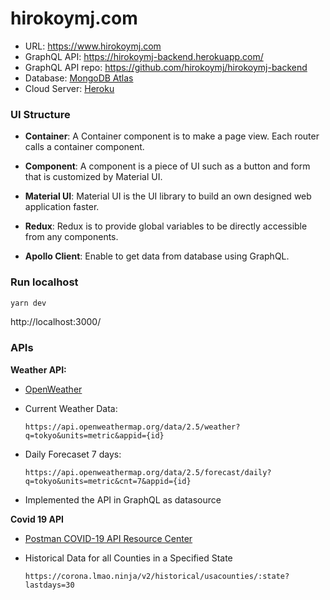 # hirokoymj.com

- URL: https://www.hirokoymj.com
- GraphQL API: https://hirokoymj-backend.herokuapp.com/
- GraphQL API repo: https://github.com/hirokoymj/hirokoymj-backend
- Database: [MongoDB Atlas](https://www.mongodb.com/cloud/atlas)
- Cloud Server: [Heroku](https://dashboard.heroku.com/apps)

### UI Structure

- **Container**: A Container component is to make a page view. Each router calls a container component.

- **Component**: A component is a piece of UI such as a button and form that is customized by Material UI.

- **Material UI**: Material UI is the UI library to build an own designed web application faster.

- **Redux**: Redux is to provide global variables to be directly accessible from any components.

- **Apollo Client**: Enable to get data from database using GraphQL.

### Run localhost

```js
yarn dev
```

http://localhost:3000/

### APIs

**Weather API:**

- [OpenWeather](https://openweathermap.org/api)
- Current Weather Data:

  ```text
  https://api.openweathermap.org/data/2.5/weather?q=tokyo&units=metric&appid={id}
  ```

- Daily Forecaset 7 days:

  ```text
  https://api.openweathermap.org/data/2.5/forecast/daily?q=tokyo&units=metric&cnt=7&appid={id}
  ```

- Implemented the API in GraphQL as datasource

**Covid 19 API**

- [Postman COVID-19 API Resource Center](https://postman-toolboxes.github.io/covid-19/)
- Historical Data for all Counties in a Specified State

  ```text
  https://corona.lmao.ninja/v2/historical/usacounties/:state?lastdays=30
  ```
